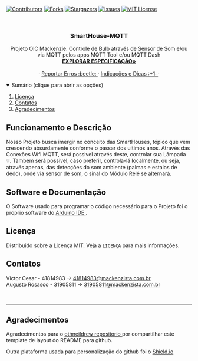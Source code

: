 
[![Contributors][contributors-shield]][contributors-url]
[![Forks][forks-shield]][forks-url]
[![Stargazers][stars-shield]][stars-url]
[![Issues][issues-shield]][issues-url]
[![MIT License][license-shield]][license-url]





<!-- PROJECT LOGO -->
<br />
<p align="center">


  <h3 align="center">SmartHouse-MQTT</h3>

  <p align="center">
    Projeto OIC Mackenzie. Controle de Bulb através de Sensor de Som e/ou via MQTT pelos apps MQTT Tool e/ou MQTT Dash
    <br />
    <a href="https://github.com/vceesar/cortinas/blob/master/especificacao.md"><strong>EXPLORAR ESPECIFICAÇÃO»</strong></a>
    <br />
    <br />
    ·
    <a href="https://github.com/vceesar/SmartHouse-MQTT/issues">Reportar Erros :beetle: </a>
    ·
    <a href="https://github.com/vceesar/SmartHouse-MQTT/issues">Indicações e Dicas :+1: </a>
    ·
  </p>
</p>

<details open="open">
  <summary> Sumário (clique para abrir as opções) </summary>
  <ol>
    <li><a href="#licença">Licença</a></li>
    <li><a href="#contatos">Contatos</a></li>
    <li><a href="#Agradecimentos">Agradecimentos</a></li>
  </ol>
</details>

## Funcionamento e Descrição

Nosso Projeto busca imergir no conceito das SmartHouses, tópico que vem crescendo absurdamente conforme o passar dos ultimos anos.
Através das Conexões Wifi MQTT, será possivel através deste, controlar sua Lâmpada 💡. Tambem será possivel, caso preferir, controla-lá localmente, ou seja, através apenas,
das detecções do som ambiente (palmas e estalos de dedo), onde via sensor de som, o sinal do Módulo Relé se alternará.

## Software e Documentação

O Software usado para programar o código necessário para o Projeto foi o proprio software do <a href="https://www.arduino.cc/en/software"> Arduino IDE </a> .
<!-- LICENSE -->
## Licença

Distribuido sobre a Licença MIT. Veja a `LICENÇA` para mais informações.


<!-- CONTACT -->
## Contatos

Victor Cesar - 41814983           ->  41814983@mackenzista.com.br <br>
Augusto Rosasco - 31905811              ->  31905811@mackenzista.com.br    




<!-- MARKDOWN LINKS & IMAGES -->
<!-- https://www.markdownguide.org/basic-syntax/#reference-style-links -->
[contributors-shield]: https://img.shields.io/badge/CONTRIBUTORS-2-red?style=for-the-badge
[contributors-url]: #
[forks-shield]: https://img.shields.io/badge/FORKS-0.0K-red?style=for-the-badge
[forks-url]: #
[stars-shield]: https://img.shields.io/badge/STARS-0.0K-blue?style=for-the-badge
[stars-url]: https://github.com/vceesar/cortinas/stargazers
[issues-shield]: https://img.shields.io/badge/ISSUES-0%20OPEN-green?style=for-the-badge
[issues-url]: #
[license-shield]: https://img.shields.io/badge/LICENSE-MIT-red?style=for-the-badge
[license-url]: https://github.com/vceesar/cortinas/blob/master/LICENSE
[product-screenshot]: images/screenshot.png

<br>
<hr>

## Agradecimentos

Agradecimentos para o <a href="https://github.com/othneildrew/Best-README-Template/blob/master/README.md"> othneildrew repositório  </a> por compartilhar este template de layout do README para github.

Outra plataforma usada para personalização do github foi o <a href="https://shields.io/"> Shield.io </a>
